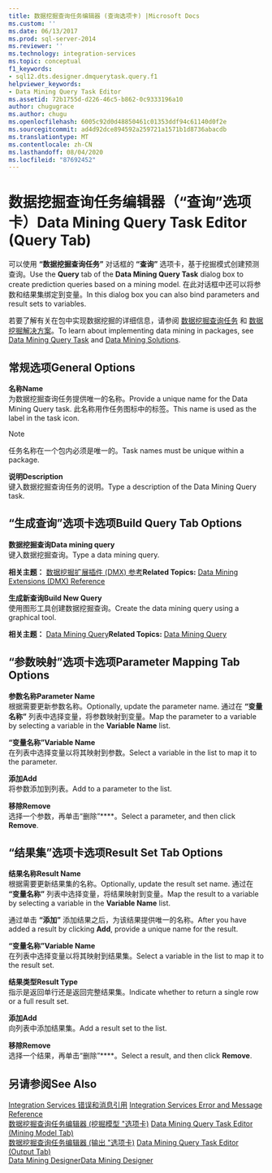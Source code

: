 ```yaml
---
title: 数据挖掘查询任务编辑器 (查询选项卡) |Microsoft Docs
ms.custom: ''
ms.date: 06/13/2017
ms.prod: sql-server-2014
ms.reviewer: ''
ms.technology: integration-services
ms.topic: conceptual
f1_keywords:
- sql12.dts.designer.dmquerytask.query.f1
helpviewer_keywords:
- Data Mining Query Task Editor
ms.assetid: 72b1755d-d226-46c5-b862-0c9333196a10
author: chugugrace
ms.author: chugu
ms.openlocfilehash: 6005c92d0d48850461c01353ddf94c61140d0f2e
ms.sourcegitcommit: ad4d92dce894592a259721a1571b1d8736abacdb
ms.translationtype: MT
ms.contentlocale: zh-CN
ms.lasthandoff: 08/04/2020
ms.locfileid: "87692452"
---
```

# <a name="data-mining-query-task-editor-query-tab"></a><span data-ttu-id="0525b-102">数据挖掘查询任务编辑器（“查询”选项卡）</span><span class="sxs-lookup"><span data-stu-id="0525b-102">Data Mining Query Task Editor (Query Tab)</span></span>
  <span data-ttu-id="0525b-103">可以使用 **“数据挖掘查询任务”** 对话框的 **“查询”** 选项卡，基于挖掘模式创建预测查询。</span><span class="sxs-lookup"><span data-stu-id="0525b-103">Use the **Query** tab of the **Data Mining Query Task** dialog box to create prediction queries based on a mining model.</span></span> <span data-ttu-id="0525b-104">在此对话框中还可以将参数和结果集绑定到变量。</span><span class="sxs-lookup"><span data-stu-id="0525b-104">In this dialog box you can also bind parameters and result sets to variables.</span></span>  
  
 <span data-ttu-id="0525b-105">若要了解有关在包中实现数据挖掘的详细信息，请参阅 [数据挖掘查询任务](control-flow/data-mining-query-task.md) 和 [数据挖掘解决方案](https://docs.microsoft.com/analysis-services/data-mining/data-mining-solutions)。</span><span class="sxs-lookup"><span data-stu-id="0525b-105">To learn about implementing data mining in packages, see [Data Mining Query Task](control-flow/data-mining-query-task.md) and [Data Mining Solutions](https://docs.microsoft.com/analysis-services/data-mining/data-mining-solutions).</span></span>  
  
## <a name="general-options"></a><span data-ttu-id="0525b-106">常规选项</span><span class="sxs-lookup"><span data-stu-id="0525b-106">General Options</span></span>  
 <span data-ttu-id="0525b-107">**名称**</span><span class="sxs-lookup"><span data-stu-id="0525b-107">**Name**</span></span>  
 <span data-ttu-id="0525b-108">为数据挖掘查询任务提供唯一的名称。</span><span class="sxs-lookup"><span data-stu-id="0525b-108">Provide a unique name for the Data Mining Query task.</span></span> <span data-ttu-id="0525b-109">此名称用作任务图标中的标签。</span><span class="sxs-lookup"><span data-stu-id="0525b-109">This name is used as the label in the task icon.</span></span>  
  
> [!NOTE]  
>  <span data-ttu-id="0525b-110">任务名称在一个包内必须是唯一的。</span><span class="sxs-lookup"><span data-stu-id="0525b-110">Task names must be unique within a package.</span></span>  
  
 <span data-ttu-id="0525b-111">**说明**</span><span class="sxs-lookup"><span data-stu-id="0525b-111">**Description**</span></span>  
 <span data-ttu-id="0525b-112">键入数据挖掘查询任务的说明。</span><span class="sxs-lookup"><span data-stu-id="0525b-112">Type a description of the Data Mining Query task.</span></span>  
  
## <a name="build-query-tab-options"></a><span data-ttu-id="0525b-113">“生成查询”选项卡选项</span><span class="sxs-lookup"><span data-stu-id="0525b-113">Build Query Tab Options</span></span>  
 <span data-ttu-id="0525b-114">**数据挖掘查询**</span><span class="sxs-lookup"><span data-stu-id="0525b-114">**Data mining query**</span></span>  
 <span data-ttu-id="0525b-115">键入数据挖掘查询。</span><span class="sxs-lookup"><span data-stu-id="0525b-115">Type a data mining query.</span></span>  
  
 <span data-ttu-id="0525b-116">**相关主题：**  [数据挖掘扩展插件 (DMX) 参考](/sql/dmx/data-mining-extensions-dmx-reference)</span><span class="sxs-lookup"><span data-stu-id="0525b-116">**Related Topics:**  [Data Mining Extensions &#40;DMX&#41; Reference](/sql/dmx/data-mining-extensions-dmx-reference)</span></span>  
  
 <span data-ttu-id="0525b-117">**生成新查询**</span><span class="sxs-lookup"><span data-stu-id="0525b-117">**Build New Query**</span></span>  
 <span data-ttu-id="0525b-118">使用图形工具创建数据挖掘查询。</span><span class="sxs-lookup"><span data-stu-id="0525b-118">Create the data mining query using a graphical tool.</span></span>  
  
 <span data-ttu-id="0525b-119">**相关主题：** [Data Mining Query](control-flow/data-mining-query.md)</span><span class="sxs-lookup"><span data-stu-id="0525b-119">**Related Topics:** [Data Mining Query](control-flow/data-mining-query.md)</span></span>  
  
## <a name="parameter-mapping-tab-options"></a><span data-ttu-id="0525b-120">“参数映射”选项卡选项</span><span class="sxs-lookup"><span data-stu-id="0525b-120">Parameter Mapping Tab Options</span></span>  
 <span data-ttu-id="0525b-121">**参数名称**</span><span class="sxs-lookup"><span data-stu-id="0525b-121">**Parameter Name**</span></span>  
 <span data-ttu-id="0525b-122">根据需要更新参数名称。</span><span class="sxs-lookup"><span data-stu-id="0525b-122">Optionally, update the parameter name.</span></span> <span data-ttu-id="0525b-123">通过在 **“变量名称”** 列表中选择变量，将参数映射到变量。</span><span class="sxs-lookup"><span data-stu-id="0525b-123">Map the parameter to a variable by selecting a variable in the **Variable Name** list.</span></span>  
  
 <span data-ttu-id="0525b-124">**“变量名称”**</span><span class="sxs-lookup"><span data-stu-id="0525b-124">**Variable Name**</span></span>  
 <span data-ttu-id="0525b-125">在列表中选择变量以将其映射到参数。</span><span class="sxs-lookup"><span data-stu-id="0525b-125">Select a variable in the list to map it to the parameter.</span></span>  
  
 <span data-ttu-id="0525b-126">**添加**</span><span class="sxs-lookup"><span data-stu-id="0525b-126">**Add**</span></span>  
 <span data-ttu-id="0525b-127">将参数添加到列表。</span><span class="sxs-lookup"><span data-stu-id="0525b-127">Add to a parameter to the list.</span></span>  
  
 <span data-ttu-id="0525b-128">**移除**</span><span class="sxs-lookup"><span data-stu-id="0525b-128">**Remove**</span></span>  
 <span data-ttu-id="0525b-129">选择一个参数，再单击“删除”\*\*\*\*。</span><span class="sxs-lookup"><span data-stu-id="0525b-129">Select a parameter, and then click **Remove**.</span></span>  
  
## <a name="result-set-tab-options"></a><span data-ttu-id="0525b-130">“结果集”选项卡选项</span><span class="sxs-lookup"><span data-stu-id="0525b-130">Result Set Tab Options</span></span>  
 <span data-ttu-id="0525b-131">**结果名称**</span><span class="sxs-lookup"><span data-stu-id="0525b-131">**Result Name**</span></span>  
 <span data-ttu-id="0525b-132">根据需要更新结果集的名称。</span><span class="sxs-lookup"><span data-stu-id="0525b-132">Optionally, update the result set name.</span></span> <span data-ttu-id="0525b-133">通过在 **“变量名称”** 列表中选择变量，将结果映射到变量。</span><span class="sxs-lookup"><span data-stu-id="0525b-133">Map the result to a variable by selecting a variable in the **Variable Name** list.</span></span>  
  
 <span data-ttu-id="0525b-134">通过单击 **“添加”** 添加结果之后，为该结果提供唯一的名称。</span><span class="sxs-lookup"><span data-stu-id="0525b-134">After you have added a result by clicking **Add**, provide a unique name for the result.</span></span>  
  
 <span data-ttu-id="0525b-135">**“变量名称”**</span><span class="sxs-lookup"><span data-stu-id="0525b-135">**Variable Name**</span></span>  
 <span data-ttu-id="0525b-136">在列表中选择变量以将其映射到结果集。</span><span class="sxs-lookup"><span data-stu-id="0525b-136">Select a variable in the list to map it to the result set.</span></span>  
  
 <span data-ttu-id="0525b-137">**结果类型**</span><span class="sxs-lookup"><span data-stu-id="0525b-137">**Result Type**</span></span>  
 <span data-ttu-id="0525b-138">指示是返回单行还是返回完整结果集。</span><span class="sxs-lookup"><span data-stu-id="0525b-138">Indicate whether to return a single row or a full result set.</span></span>  
  
 <span data-ttu-id="0525b-139">**添加**</span><span class="sxs-lookup"><span data-stu-id="0525b-139">**Add**</span></span>  
 <span data-ttu-id="0525b-140">向列表中添加结果集。</span><span class="sxs-lookup"><span data-stu-id="0525b-140">Add a result set to the list.</span></span>  
  
 <span data-ttu-id="0525b-141">**移除**</span><span class="sxs-lookup"><span data-stu-id="0525b-141">**Remove**</span></span>  
 <span data-ttu-id="0525b-142">选择一个结果，再单击“删除”\*\*\*\*。</span><span class="sxs-lookup"><span data-stu-id="0525b-142">Select a result, and then click **Remove**.</span></span>  
  
## <a name="see-also"></a><span data-ttu-id="0525b-143">另请参阅</span><span class="sxs-lookup"><span data-stu-id="0525b-143">See Also</span></span>  
 <span data-ttu-id="0525b-144">[Integration Services 错误和消息引用](../../2014/integration-services/integration-services-error-and-message-reference.md) </span><span class="sxs-lookup"><span data-stu-id="0525b-144">[Integration Services Error and Message Reference](../../2014/integration-services/integration-services-error-and-message-reference.md) </span></span>  
 <span data-ttu-id="0525b-145">[数据挖掘查询任务编辑器 &#40;挖掘模型 "选项卡&#41;](../../2014/integration-services/data-mining-query-task-editor-mining-model-tab.md) </span><span class="sxs-lookup"><span data-stu-id="0525b-145">[Data Mining Query Task Editor &#40;Mining Model Tab&#41;](../../2014/integration-services/data-mining-query-task-editor-mining-model-tab.md) </span></span>  
 <span data-ttu-id="0525b-146">[数据挖掘查询任务编辑器 &#40;输出 "选项卡&#41;](../../2014/integration-services/data-mining-query-task-editor-output-tab.md) </span><span class="sxs-lookup"><span data-stu-id="0525b-146">[Data Mining Query Task Editor &#40;Output Tab&#41;](../../2014/integration-services/data-mining-query-task-editor-output-tab.md) </span></span>  
 [<span data-ttu-id="0525b-147">Data Mining Designer</span><span class="sxs-lookup"><span data-stu-id="0525b-147">Data Mining Designer</span></span>](https://docs.microsoft.com/analysis-services/data-mining/data-mining-designer)  
  
  
